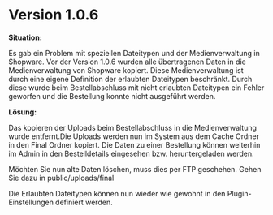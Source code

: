 # Version 1.0.6

**Situation:**

Es gab ein Problem mit speziellen Dateitypen und der Medienverwaltung in Shopware. Vor der Version 1.0.6 wurden alle übertragenen Daten in die Medienverwaltung von Shopware kopiert. Diese Medienverwaltung ist durch eine eigene Definition der erlaubten Dateitypen beschränkt. Durch diese wurde beim Bestellabschluss mit nicht erlaubten Dateitypen ein Fehler geworfen und die Bestellung konnte nicht ausgeführt werden.

**Lösung:**

Das kopieren der Uploads beim Bestellabschluss in die Medienverwaltung wurde entfernt.Die Uploads werden nun im System aus dem Cache Ordner in den Final Ordner kopiert. Die Daten zu einer Bestellung können weiterhin im Admin in den Bestelldetails eingesehen bzw. heruntergeladen werden.

Möchten Sie nun alte Daten löschen, muss dies per FTP geschehen. Gehen Sie dazu in public/uploads/final

Die Erlaubten Dateitypen können nun wieder wie gewohnt in den Plugin-Einstellungen definiert werden.
